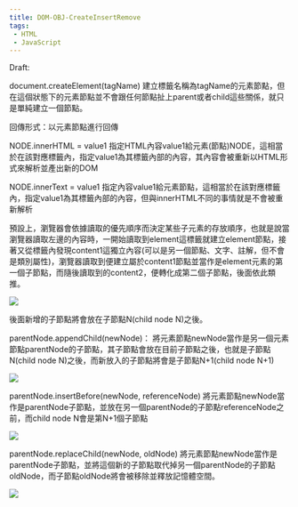 ```yaml
---
title: DOM-OBJ-CreateInsertRemove
tags:
 - HTML
 - JavaScript
---
```


Draft:

document.createElement(tagName)
建立標籤名稱為tagName的元素節點，但在這個狀態下的元素節點並不會跟任何節點扯上parent或者child這些關係，就只是單純建立一個節點。

回傳形式：以元素節點進行回傳


NODE.innerHTML = value1
指定HTML內容value1給元素(節點)NODE，這相當於在該對應標籤內，指定value1為其標籤內部的內容，其內容會被重新以HTML形式來解析並產出新的DOM

NODE.innerText = value1
指定內容value1給元素節點，這相當於在該對應標籤內，指定value1為其標籤內部的內容，但與innerHTML不同的事情就是不會被重新解析


預設上，瀏覽器會依據讀取的優先順序而決定某些子元素的存放順序，也就是說當瀏覽器讀取左邊的內容時，一開始讀取到element這標籤就建立element節點，接著又從標籤內發現content1這獨立內容(可以是另一個節點、文字、註解，但不會是類別屬性)，瀏覽器讀取到便建立屬於content1節點並當作是element元素的第一個子節點，而隨後讀取到的content2，便轉化成第二個子節點，後面依此類推。

![](https://res.cloudinary.com/dqfxgtyoi/image/upload/v1630164255/blog/dom_Manipulation/file2DOM_tpcrw7.png)

後面新增的子節點將會放在子節點N(child node N)之後。

parentNode.appendChild(newNode)：
將元素節點newNode當作是另一個元素節點parentNode的子節點，其子節點會放在目前子節點之後，也就是子節點N(child node N)之後，而新放入的子節點將會是子節點N+1(child node N+1)

![](https://res.cloudinary.com/dqfxgtyoi/image/upload/v1630164722/blog/dom_Manipulation/defaultAddNewNode_eon6un.png)

parentNode.insertBefore(newNode, referenceNode)
將元素節點newNode當作是parentNode子節點，並放在另一個parentNode的子節點referenceNode之前，而child node N會是第N+1個子節點

![](https://res.cloudinary.com/dqfxgtyoi/image/upload/v1630165095/blog/dom_Manipulation/insertBeforeNode_burnu5.png)


parentNode.replaceChild(newNode, oldNode)
將元素節點newNode當作是parentNode子節點，並將這個新的子節點取代掉另一個parentNode的子節點oldNode，而子節點oldNode將會被移除並釋放記憶體空間。

![](https://res.cloudinary.com/dqfxgtyoi/image/upload/v1630166583/blog/dom_Manipulation/replaceChildNode_xhwsxd.png)
